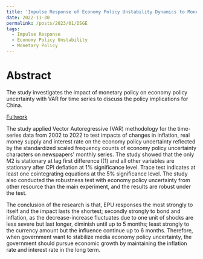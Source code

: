 ```yaml
---
title: 'Impulse Response of Economy Policy Unstability Dynamics to Monetary Policies: VAR Model Analysis'
date: 2022-11-30
permalink: /posts/2023/01/DSGE
tags:
  - Impulse Response
  - Economy Policy Unstability
  - Monetary Policy
---
```

# Abstract
The study investigates the impact of monetary policy on economy policy uncertainty with VAR for time series to discuss the policy implications for China. 

[Fullwork](https://laurenqu.github.io/files/DSGEfinal.pdf)

The study applied Vector Autoregressive (VAR) methodology for the time-series data from 2002 to 2022 to test impacts of changes in inflation, real money supply and interest rate on the economy policy uncertainty reflected by the standardized scaled frequency counts of economy policy uncertainty characters on newspapers' monthly series. The study showed that the only M2 is stationary at lag first difference I(1) and all other variables are stationary after CPI deflation at 1% significance level. Trace test indicates at least one cointegrating equations at the 5% significance level. The study also conducted the robustness test with  economy policy uncertainty from other resource than the main experiment, and the results are robust under the test.

The conclusion of the research is that, EPU responses the most strongly to itself and the impact lasts the shortest; secondly strongly to bond and inflation, as the decrease-increase fluctuates due to one unit of shocks are less severe but last longer, diminish until up to 5 months; least strongly to the currency amount but the influence continue up to 6 months. Therefore, when government want to stabilize media economy policy uncertainty, the government should pursue economic growth by maintaining the inflation rate and interest rate in the long term.
